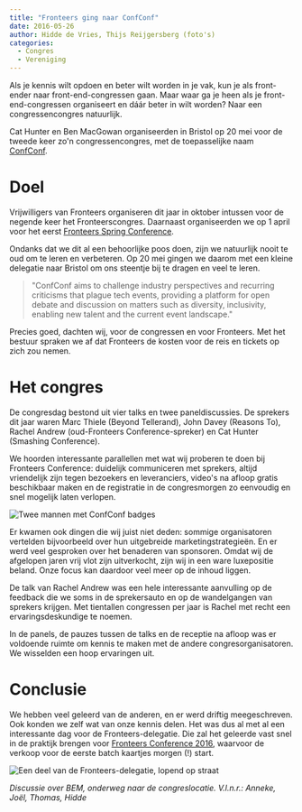 ```yaml
---
title: "Fronteers ging naar ConfConf"
date: 2016-05-26
author: Hidde de Vries, Thijs Reijgersberg (foto's)
categories: 
  - Congres
  - Vereniging
---
```

Als je kennis wilt opdoen en beter wilt worden in je vak, kun je als front-ender naar front-end-congressen gaan. Maar waar ga je heen als je front-end-congressen organiseert en dáár beter in wilt worden? Naar een congressencongres natuurlijk.

Cat Hunter en Ben MacGowan organiseerden in Bristol op 20 mei voor de tweede keer zo'n congressencongres, met de toepasselijke naam [ConfConf](http://conf-conf.com).

# Doel

Vrijwilligers van Fronteers organiseren dit jaar in oktober intussen voor de negende keer het Fronteerscongres. Daarnaast organiseerden we op 1 april voor het eerst [Fronteers Spring Conference](/congres/2016-spring).

Ondanks dat we dit al een behoorlijke poos doen, zijn we natuurlijk nooit te oud om te leren en verbeteren. Op 20 mei gingen we daarom met een kleine delegatie naar Bristol om ons steentje bij te dragen en veel te leren.

> "ConfConf aims to challenge industry perspectives and recurring criticisms that plague tech events, providing a platform for open debate and discussion on matters such as diversity, inclusivity, enabling new talent and the current event landscape."

Precies goed, dachten wij, voor de congressen en voor Fronteers. Met het bestuur spraken we af dat Fronteers de kosten voor de reis en tickets op zich zou nemen.

# Het congres

De congresdag bestond uit vier talks en twee paneldiscussies. De sprekers dit jaar waren Marc Thiele (Beyond Tellerand), John Davey (Reasons To), Rachel Andrew (oud-Fronteers Conference-spreker) en Cat Hunter (Smashing Conference).

We hoorden interessante parallellen met wat wij proberen te doen bij Fronteers Conference: duidelijk communiceren met sprekers, altijd vriendelijk zijn tegen bezoekers en leveranciers, video's na afloop gratis beschikbaar maken en de registratie in de congresmorgen zo eenvoudig en snel mogelijk laten verlopen.

![Twee mannen met ConfConf badges](https://fronteers.nl/_img/blog/2016/thijsthomas.jpg)

Er kwamen ook dingen die wij juist niet deden: sommige organisatoren vertelden bijvoorbeeld over hun uitgebreide marketingstrategieën. En er werd veel gesproken over het benaderen van sponsoren. Omdat wij de afgelopen jaren vrij vlot zijn uitverkocht, zijn wij in een ware luxepositie beland. Onze focus kan daardoor veel meer op de inhoud liggen.

De talk van Rachel Andrew was een hele interessante aanvulling op de feedback die we soms in de sprekersauto en op de wandelgangen van sprekers krijgen. Met tientallen congressen per jaar is Rachel met recht een ervaringsdeskundige te noemen.

In de panels, de pauzes tussen de talks en de receptie na afloop was er voldoende ruimte om kennis te maken met de andere congresorganisatoren. We wisselden een hoop ervaringen uit.

# Conclusie

We hebben veel geleerd van de anderen, en er werd driftig meegeschreven. Ook konden we zelf wat van onze kennis delen. Het was dus al met al een interessante dag voor de Fronteers-delegatie. Die zal het geleerde vast snel in de praktijk brengen voor [Fronteers Conference 2016](/congres/2016), waarvoor de verkoop voor de eerste batch kaartjes morgen (!) start.

![Een deel van de Fronteers-delegatie, lopend op straat](https://fronteers.nl/_img/blog/2016/joelhidde.jpg)

_Discussie over BEM, onderweg naar de congreslocatie. 
V.l.n.r.: Anneke, Joël, Thomas, Hidde_
